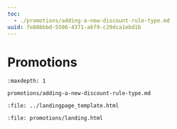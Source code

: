 ```yaml
---
toc:
  - ./promotions/adding-a-new-discount-rule-type.md
uuid: fe886bbd-5506-4371-a6f9-c29dca1ebd1b
---
```

# Promotions

```{toctree}
:maxdepth: 1

promotions/adding-a-new-discount-rule-type.md
```

```{raw} html
:file: ../landingpage_template.html
```

```{raw} html
:file: promotions/landing.html
```
